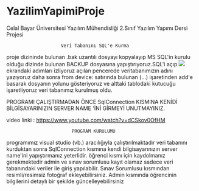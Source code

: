# YazilimYapimiProje
Celal Bayar Üniversitesi Yazılım Mühendisliği 2.Sınıf Yazılım Yapımı Dersi Projesi


						Veri Tabanını SQL'e Kurma

proje dizininde bulunan .bak uzantılı dosyayı kopyalayıp MS SQL'in kurulu olduğu dizinde bulunan BACKUP dosyasına yapıştırıyoruz.SQL'i açıp ![](https://i.hizliresim.com/vvyvhdu.jpg) ekrandaki adımları izliyoruz açılan pencerede veritabanımızın adını yazıyoruz daha sonra from device: satırında bulunan (...) işaretinden add'e basarak dosyanın yolunu gösteriyoruz ve alttaki tablodaki kutucuğu işaretliyoruz veri tabanımız kurulmuş oldu.


PROGRAMI ÇALIŞTIRMADAN ÖNCE SqlConnection KISMINA KENİDİ BİLGİSAYARINIZIN SERVER NAME 'İNİ GİRMEYİ UNUTMAYINIZ. 

video linki : https://www.youtube.com/watch?v=dCSkov0OfHM

							PROGRAM KURULUMU
programımız visual studio (vb.) aracılığıyla çalıştırılmaktadır veri tabanını kurduktan sonra 
SqlConnection kısmına kendi bilgisayarınızın server name'ini yapıştırmanız yeterlidir.
öğrenci kısmı için kaydolmanız gerekmektedir admin ve sınav sorumlusu kayıt olamaz sadece veri tabanındaki veriler ile giriş yapılabilir.
Sınav Sorumlusu kısmından resimli/resimsiz fotoğraf ekleyebilirsiniz.
Admin kısmında öğrencinin bilgilerini detaylı bir şekilde güncelleyebilirsiniz
